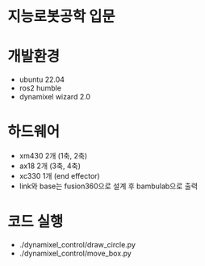 # 지능로봇공학 입문

# 개발환경

- ubuntu 22.04
- ros2 humble
- dynamixel wizard 2.0

# 하드웨어

- xm430 2개 (1축, 2축)
- ax18 2개 (3축, 4축)
- xc330 1개 (end effector)
- link와 base는 fusion360으로 설계 후 bambulab으로 출력

# 코드 실행
- ./dynamixel_control/draw_circle.py
- ./dynamixel_control/move_box.py
